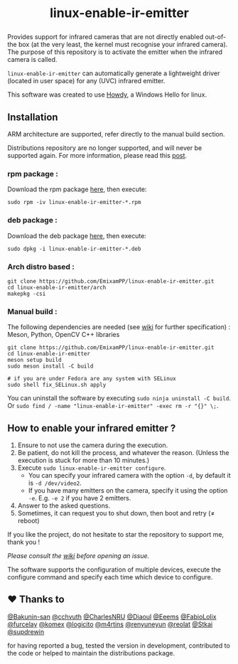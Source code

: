 # <p align=center>linux-enable-ir-emitter</p>

Provides support for infrared cameras that are not directly enabled out-of-the box (at the very least, the kernel must recognise your infrared camera). The purpose of this repository is to activate the emitter when the infrared camera is called.

`linux-enable-ir-emitter` can automatically generate a lightweight driver (located in user space) for any (UVC) infrared emitter.

This software was created to use [Howdy](https://github.com/boltgolt/howdy), a Windows Hello for linux.

## Installation
ARM architecture are supported, refer directly to the manual build section. 

Distributions repository are no longer supported, and will never be supported again.
For more information, please read this [post](https://github.com/EmixamPP/linux-enable-ir-emitter/wiki/About-distributions-repository). 
### rpm package :  
Download the rpm package [here](https://github.com/EmixamPP/linux-enable-ir-emitter/releases/latest), then execute:
``` shell
sudo rpm -iv linux-enable-ir-emitter-*.rpm
```

### deb package : 
Download the deb package [here](https://github.com/EmixamPP/linux-enable-ir-emitter/releases/latest), then execute:
``` shell
sudo dpkg -i linux-enable-ir-emitter-*.deb
```

### Arch distro based : 
``` shell
git clone https://github.com/EmixamPP/linux-enable-ir-emitter.git
cd linux-enable-ir-emitter/arch
makepkg -csi
``` 

### Manual build :
The following dependencies are needed (see [wiki](https://github.com/EmixamPP/linux-enable-ir-emitter/wiki/Issues#requirements) for further specification) : Meson, Python, OpenCV C++ libraries
``` shell
git clone https://github.com/EmixamPP/linux-enable-ir-emitter.git
cd linux-enable-ir-emitter
meson setup build
sudo meson install -C build

# if you are under Fedora are any system with SELinux
sudo shell fix_SELinux.sh apply
```
You can uninstall the software by executing `sudo ninja uninstall -C build`. 
Or `sudo find / -name "linux-enable-ir-emitter" -exec rm -r "{}" \;`.

## How to enable your infrared emitter ?
1. Ensure to not use the camera during the execution.
2. Be patient, do not kill the process, and whatever the reason. (Unless the execution is stuck for more than 10 minutes.)
3. Execute `sudo linux-enable-ir-emitter configure`.
    * You can specify your infrared camera with the option `-d`, by default it is `-d /dev/video2`.
    * If you have many emitters on the camera, specify it using the option `-e`. E.g. `-e 2` if you have 2 emitters.
4. Answer to the asked questions.
5. Sometimes, it can request you to shut down, then boot and retry ($\neq$ reboot)

If you like the project, do not hesitate to star the repository to support me, thank you !

*Please consult the [wiki](https://github.com/EmixamPP/linux-enable-ir-emitter/wiki) before opening an issue.*

The software supports the configuration of multiple devices, execute the configure command and specify each time which device to configure.

## :hearts: Thanks to
[@Bakunin-san](https://github.com/Bakunin-san) [@cchvuth](https://github.com/cchvuth) [@CharlesNRU](https://github.com/CharlesNRU) [@Diaoul](https://github.com/Diaoul) [@Eeems](https://github.com/Eeems) [@FabioLolix](https://github.com/FabioLolix) [@furcelay](https://github.com/furcelay) [@komex](https://github.com/komex) [@logicito](https://github.com/logicito) [@m4rtins](https://github.com/m4rtins) [@renyuneyun](https://github.com/renyuneyun) [@reolat](https://github.com/reolat) [@Stkai](https://github.com/Stkai) [@supdrewin](https://github.com/supdrewin) 

for having reported a bug, tested the version in development, contributed to the code or helped to maintain the distributions package.
